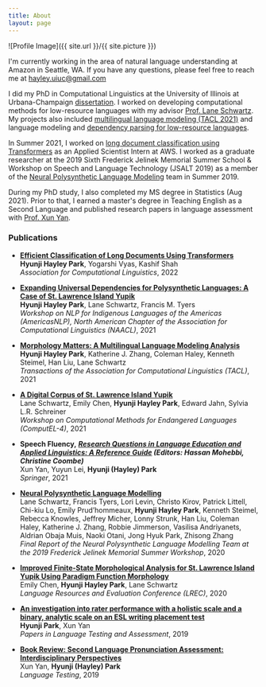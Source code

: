 ```yaml
---
title: About
layout: page
---
```

![Profile Image]({{ site.url }}/{{ site.picture }})

I'm currently working in the area of natural language understanding at Amazon in Seattle, WA. If you have any questions, please feel free to reach me at [hayley.uiuc\@gmail.com](mailto:hayley.uiuc@gmail.com)

I did my PhD in Computational Linguistics at the University of Illinois at Urbana-Champaign [dissertation](https://www.ideals.illinois.edu/items/125303). I worked on developing computational methods for low-resource languages with my advisor [Prof. Lane Schwartz](http://dowobeha.github.io/). My projects also included [multilingual language modeling (TACL 2021)](https://direct.mit.edu/tacl/article/doi/10.1162/tacl_a_00365/98237/Morphology-Matters-A-Multilingual-Language) and language modeling and [dependency parsing for low-resource languages](https://aclanthology.org/2021.americasnlp-1.14.pdf).

In Summer 2021, I worked on [long document classification using Transformers](https://aclanthology.org/2022.acl-short.79/) as an Applied Scientist Intern at AWS. I worked as a graduate researcher at the 2019 Sixth Frederick Jelinek Memorial Summer School & Workshop on Speech and Language Technology (JSALT 2019) as a member of the [Neural Polysynthetic Language Modeling](https://arxiv.org/abs/2005.05477) team in Summer 2019.

During my PhD study, I also completed my MS degree in Statistics (Aug 2021).
Prior to that, I earned a master's degree in Teaching English as a Second Language and published research papers in language assessment with [Prof. Xun Yan](https://linguistics.illinois.edu/directory/profile/xunyan).

### Publications

* **[Efficient Classification of Long Documents Using Transformers](https://aclanthology.org/2022.acl-short.79/)** \
  **Hyunji Hayley Park**, Yogarshi Vyas, Kashif Shah \
  <em>Association for Computational Linguistics</em>, 2022

* **[Expanding Universal Dependencies for Polysynthetic Languages: A Case of St. Lawrence Island Yupik](https://www.aclweb.org/anthology/2021.americasnlp-1.14/)** \
  **Hyunji Hayley Park**, Lane Schwartz, Francis M. Tyers  \
  <em>Workshop on NLP for Indigenous Languages of the Americas (AmericasNLP), North American Chapter of the Association for Computational Linguistics (NAACL)</em>, 2021 

* **[Morphology Matters: A Multilingual Language Modeling Analysis](https://direct.mit.edu/tacl/article/doi/10.1162/tacl_a_00365/98237/Morphology-Matters-A-Multilingual-Language)** \
  **Hyunji Hayley Park**, Katherine J. Zhang, Coleman Haley, Kenneth Steimel, Han Liu, Lane Schwartz \
  <em>Transactions of the Association for Computational Linguistics (TACL)</em>, 2021 
  
* **[A Digital Corpus of St. Lawrence Island Yupik](https://computel-workshop.org/wp-content/uploads/2021/03/2021.computel-2.7.pdf)** \
  Lane Schwartz, Emily Chen, **Hyunji Hayley Park**, Edward Jahn, Sylvia L.R. Schreiner \
  <em>Workshop on Computational Methods for Endangered Languages (ComputEL-4)</em>, 2021 

* **Speech Fluency,** _**[Research Questions in Language Education and Applied Linguistics: A Reference Guide](https://www.springer.com/gp/book/9783030791421) (Editors: Hassan Mohebbi, Christine Coombe)**_ \
  Xun Yan, Yuyun Lei, **Hyunji (Hayley) Park** \
  <em>Springer</em>, 2021 

* **[Neural Polysynthetic Language Modelling](https://arxiv.org/abs/2005.05477)** \
  Lane Schwartz, Francis Tyers, Lori Levin, Christo Kirov, Patrick Littell, Chi-kiu Lo, Emily Prud’hommeaux, **Hyunji Hayley Park**, Kenneth Steimel, Rebecca Knowles, Jeffrey Micher, Lonny Strunk, Han Liu, Coleman Haley, Katherine J. Zhang, Robbie Jimmerson, Vasilisa Andriyanets, Aldrian Obaja Muis, Naoki Otani, Jong Hyuk Park, Zhisong Zhang \
  <em>Final Report of the Neural Polysynthetic Language Modelling Team at the 2019 Frederick Jelinek Memorial Summer Workshop</em>, 2020 
  
* **[Improved Finite-State Morphological Analysis for St. Lawrence Island Yupik Using Paradigm Function Morphology](https://www.aclweb.org/anthology/2020.lrec-1.326.pdf)** \
  Emily Chen, **Hyunji Hayley Park**, Lane Schwartz \
  <em>Language Resources and Evaluation Conference (LREC)</em>, 2020 

* **[An investigation into rater performance with a holistic scale and a binary, analytic scale on an ESL writing placement test](https://arts.unimelb.edu.au/__data/assets/pdf_file/0007/3241618/8_2_S2_Park-and-Yan.pdf)** \
  **Hyunji Park**, Xun Yan \
  <em>Papers in Language Testing and Assessment</em>, 2019 

* **[Book Review: Second Language Pronunciation Assessment: Interdisciplinary Perspectives](https://doi.org/10.1177/0265532217710988)** \
  Xun Yan, **Hyunji (Hayley) Park** \
  <em>Language Testing</em>, 2019
